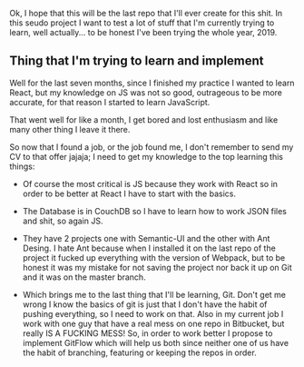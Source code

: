 Ok, I hope that this will be the last repo that I'll ever create for this shit.
In this seudo project I want to test a lot of stuff that I'm currently trying to learn, well actually... to be honest I've been trying the whole year, 2019.

## Thing that I'm trying to learn and implement

Well for the last seven months, since I finished my practice I wanted to learn React, but my knowledge on JS was not so good, outrageous to be more accurate, for that reason I started to learn JavaScript.

That went well for like a month, I get bored and lost enthusiasm and like many other thing I leave it there.

So now that I found a job, or the job found me, I don't remember to send my CV to that offer jajaja; I need to get my knowledge to the top learning this things:

- Of course the most critical is JS because they work with React so in order to be better at React I have to start with the basics.

- The Database is in CouchDB so I have to learn how to work JSON files and shit, so again JS.

- They have 2 projects one with Semantic-UI and the other with Ant Desing. I hate Ant because when I installed it on the last repo of the project it fucked up everything with the version of Webpack, but to be honest it was my mistake for not saving the project nor back it up on Git and it was on the master branch.

- Which brings me to the last thing that I'll be learning, Git. Don't get me wrong I know the basics of git is just that I don't have the habit of pushing everything, so I need to work on that. Also in my current job I work with one guy that have a real mess on one repo in Bitbucket, but really IS A FUCKING MESS! So, in order to work better I propose to implement GitFlow which will help us both since neither one of us have the habit of branching, featuring or keeping the repos in order.
